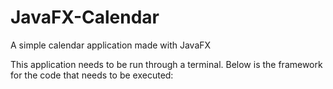 # JavaFX-Calendar
A simple calendar application made with JavaFX

This application needs to be run through a terminal.
Below is the framework for the code that needs to be executed:


